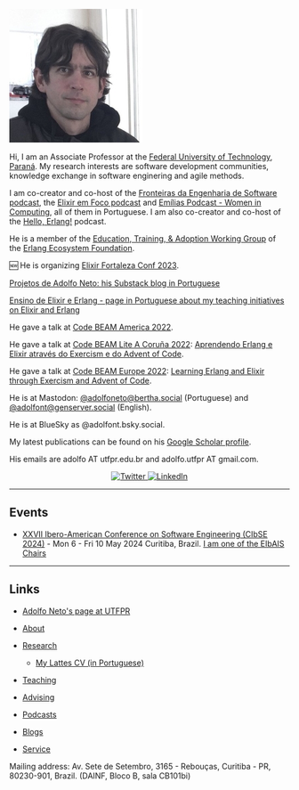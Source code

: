 
![Picture of Adolfo Neto](/images/AdolfoNeto_240x240.jpg "Adolfo Neto")

Hi, I am an Associate Professor at the [Federal University of Technology, Paraná](http://www.utfpr.edu.br/english). My research interests are software development communities, knowledge exchange in software enginering and agile methods. 

I am co-creator and co-host of the [Fronteiras da Engenharia de Software podcast](https://fronteirases.github.io/), the [Elixir em Foco podcast](https://www.elixiremfoco.com/en) and [Emílias Podcast - Women in Computing](https://anchor.fm/emilias-podcast), all of them in Portuguese. I am also co-creator and co-host of the [Hello, Erlang!](https://helloerlang.github.io/) podcast.

He is a member of the [Education, Training, & Adoption Working Group](https://erlef.org/wg/education) of the [Erlang Ecosystem Foundation](https://erlef.org/).

🆕 He is organizing [Elixir Fortaleza Conf 2023](https://elixiremfoco.github.io/elixirfortaleza/index_en).

[Projetos de Adolfo Neto: his Substack blog in Portuguese](https://adolfon.substack.com/)

[Ensino de Elixir e Erlang - page in Portuguese about my teaching initiatives on Elixir and Erlang](https://bit.ly/3YWTXQ0)

He gave a talk at [Code BEAM America 2022](https://codebeamamerica.com/). 

He gave a talk at [Code BEAM Lite A Coruña 2022](https://www.codebeamcorunha.es/en): [Aprendendo Erlang e Elixir através do Exercism e do Advent of Code](https://youtu.be/8GUbbFRwAxM).

He gave a talk at [Code BEAM Europe 2022](https://www.eventbrite.com/cc/code-beam-europe-2022-90289?gclid=Cj0KCQiA37KbBhDgARIsAIzce17KNEGnfed-c8h8JiV8xiBVH4kiOtgPSHc8jyHTUAtDqwwzFTMGzj8aApWFEALw_wcB): [Learning Erlang and Elixir through Exercism and Advent of Code](https://www.youtube.com/watch?v=VGn2lmS1wbw).

He is at Mastodon: <a rel="me" href="https://bertha.social/@adolfoneto">@adolfoneto@bertha.social (Portuguese)</a> and
<a rel="me" href="https://genserver.social/adolfont">@adolfont@genserver.social (English).</a>

He is at BlueSky as @adolfont.bsky.social.

My latest publications can be found on his [Google Scholar profile](https://scholar.google.com/citations?user=R7hC3-wAAAAJ&hl=en&oi=ao).


His emails are adolfo AT utfpr.edu.br and adolfo.utfpr AT gmail.com.

<p align="center">
	<a href="https://twitter.com/adolfont">
    <img src="https://img.shields.io/badge/Twitter--_.svg?style=social&logo=Twitter" alt="Twitter">
  </a>
  <a href="https://www.linkedin.com/in/adolfont">
    <img src="https://img.shields.io/badge/LinkedIn--_.svg?style=social&logo=linkedin" alt="LinkedIn">
  </a>
</p>

***
## Events

- [XXVII Ibero-American Conference on Software Engineering (CIbSE 2024)](https://bit.ly/48x2e1b) - Mon 6 - Fri 10 May 2024 Curitiba, Brazil. [I am one of the EIbAIS Chairs](https://bit.ly/458bsOH)


***
## Links

- [Adolfo Neto's page at UTFPR](http://www2.dainf.ct.utfpr.edu.br/Members/adolfo)

- [About](about.md)

- [Research](research.md)
  - [My Lattes CV (in Portuguese)](https://bit.ly/3Q8VS1n) 

- [Teaching](teaching.md)

- [Advising](advising.md)

- [Podcasts](podcasts.md)

- [Blogs](https://adolfont.github.io/extension/blogs/blogs)

- [Service](service.md)

Mailing address: Av. Sete de Setembro, 3165 - Rebouças, Curitiba - PR, 80230-901, Brazil. (DAINF, Bloco B, sala CB101bi)
